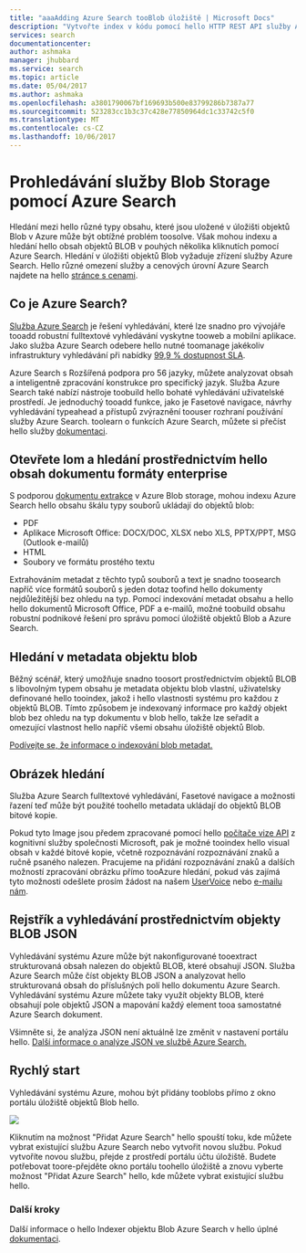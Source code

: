 ```yaml
---
title: "aaaAdding Azure Search tooBlob úložiště | Microsoft Docs"
description: "Vytvořte index v kódu pomocí hello HTTP REST API služby Azure Search."
services: search
documentationcenter: 
author: ashmaka
manager: jhubbard
ms.service: search
ms.topic: article
ms.date: 05/04/2017
ms.author: ashmaka
ms.openlocfilehash: a3801790067bf169693b500e83799286b7387a77
ms.sourcegitcommit: 523283cc1b3c37c428e77850964dc1c33742c5f0
ms.translationtype: MT
ms.contentlocale: cs-CZ
ms.lasthandoff: 10/06/2017
---
```

# <a name="searching-blob-storage-with-azure-search"></a>Prohledávání služby Blob Storage pomocí Azure Search

Hledání mezi hello různé typy obsahu, které jsou uložené v úložišti objektů Blob v Azure může být obtížné problém toosolve. Však mohou indexu a hledání hello obsah objektů BLOB v pouhých několika kliknutích pomocí Azure Search. Hledání v úložišti objektů Blob vyžaduje zřízení služby Azure Search. Hello různé omezení služby a cenových úrovní Azure Search najdete na hello [stránce s cenami](https://aka.ms/azspricing).

## <a name="what-is-azure-search"></a>Co je Azure Search?
[Služba Azure Search](https://aka.ms/whatisazsearch) je řešení vyhledávání, které lze snadno pro vývojáře tooadd robustní fulltextové vyhledávání vyskytne tooweb a mobilní aplikace. Jako služba Azure Search odebere hello nutné toomanage jakékoliv infrastruktury vyhledávání při nabídky [99,9 % dostupnost SLA](https://aka.ms/azuresearchsla).

Azure Search s Rozšířená podpora pro 56 jazyky, můžete analyzovat obsah a inteligentně zpracování konstrukce pro specifický jazyk. Služba Azure Search také nabízí nástroje toobuild hello bohaté vyhledávání uživatelské prostředí. Je jednoduchý tooadd funkce, jako je Fasetové navigace, návrhy vyhledávání typeahead a přístupů zvýraznění toouser rozhraní používání služby Azure Search. toolearn o funkcích Azure Search, můžete si přečíst hello služby [dokumentaci](https://aka.ms/azsearchdocs).

## <a name="crack-open-and-search-through-hello-content-of-enterprise-document-formats"></a>Otevřete lom a hledání prostřednictvím hello obsah dokumentu formáty enterprise
S podporou [dokumentu extrakce](https://aka.ms/azsblobindexer) v Azure Blob storage, mohou indexu Azure Search hello obsahu škálu typy souborů ukládají do objektů blob:
- PDF
- Aplikace Microsoft Office: DOCX/DOC, XLSX nebo XLS, PPTX/PPT, MSG (Outlook e-mailů)
- HTML
- Soubory ve formátu prostého textu

Extrahováním metadat z těchto typů souborů a text je snadno toosearch napříč více formátů souborů s jeden dotaz toofind hello dokumenty nejdůležitější bez ohledu na typ. Pomocí indexování metadat obsahu a hello hello dokumentů Microsoft Office, PDF a e-mailů, možné toobuild obsahu robustní podnikové řešení pro správu pomocí úložiště objektů Blob a Azure Search.

## <a name="search-through-your-blob-metadata"></a>Hledání v metadata objektu blob
Běžný scénář, který umožňuje snadno toosort prostřednictvím objektů BLOB s libovolným typem obsahu je metadata objektu blob vlastní, uživatelsky definované hello tooindex, jakož i hello vlastnosti systému pro každou z objektů BLOB. Tímto způsobem je indexovaný informace pro každý objekt blob bez ohledu na typ dokumentu v blob hello, takže lze seřadit a omezující vlastnost hello napříč všemi obsahu úložiště objektů Blob.

[Podívejte se, že informace o indexování blob metadat.](https://aka.ms/azsblobmetadataindexing)

## <a name="image-search"></a>Obrázek hledání
Služba Azure Search fulltextové vyhledávání, Fasetové navigace a možnosti řazení teď může být použité toohello metadata ukládají do objektů BLOB bitové kopie.

Pokud tyto Image jsou předem zpracované pomocí hello [počítače vize API](https://www.microsoft.com/cognitive-services/computer-vision-api) z kognitivní služby společnosti Microsoft, pak je možné tooindex hello visual obsah v každé bitové kopie, včetně rozpoznávání rozpoznávání znaků a ručně psaného nalezen. Pracujeme na přidání rozpoznávání znaků a dalších možností zpracování obrázku přímo tooAzure hledání, pokud vás zajímá tyto možnosti odešlete prosím žádost na našem [UserVoice](https://aka.ms/azsuv) nebo [e-mailu nám](mailto:azscustquestions@microsoft.com).

## <a name="index-and-search-through-json-blobs"></a>Rejstřík a vyhledávání prostřednictvím objekty BLOB JSON
Vyhledávání systému Azure může být nakonfigurované tooextract strukturovaná obsah nalezen do objektů BLOB, které obsahují JSON. Služba Azure Search může číst objekty BLOB JSON a analyzovat hello strukturovaná obsah do příslušných polí hello dokumentu Azure Search. Vyhledávání systému Azure můžete taky využít objekty BLOB, které obsahují pole objektů JSON a mapování každý element tooa samostatné Azure Search dokument.

Všimněte si, že analýza JSON není aktuálně lze změnit v nastavení portálu hello. [Další informace o analýze JSON ve službě Azure Search.](https://aka.ms/azsjsonblobindexing)

## <a name="quick-start"></a>Rychlý start
Vyhledávání systému Azure, mohou být přidány tooblobs přímo z okno portálu úložiště objektů Blob hello.

![](./media/search-blob-storage-integration/blob-blade.png)

Kliknutím na možnost "Přidat Azure Search" hello spouští toku, kde můžete vybrat existující službu Azure Search nebo vytvořit novou službu. Pokud vytvoříte novou službu, přejde z prostředí portálu účtu úložiště. Budete potřebovat toore-přejděte okno portálu toohello úložiště a znovu vyberte možnost "Přidat Azure Search" hello, kde můžete vybrat existující službu hello.

### <a name="next-steps"></a>Další kroky
Další informace o hello Indexer objektu Blob Azure Search v hello úplné [dokumentaci](https://aka.ms/azsblobindexer).
